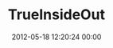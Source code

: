 ---
title: "TrueInsideOut"
date: 2012-05-18 12:20:24 00:00
permalink: /trueinsideout
twitter: ""
likes: [201,619,1395,528,872]
id: 289
gravatar: "http://www.gravatar.com/avatar/dd6dccbb9d820fa86545220d2714af26"
---